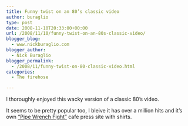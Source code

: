 ```yaml
---
title: Funny twist on an 80’s classic video
author: buraglio
type: post
date: 2008-11-10T20:33:00+00:00
url: /2008/11/10/funny-twist-on-an-80s-classic-video/
blogger_blog:
  - www.nickburaglio.com
blogger_author:
  - Nick Buraglio
blogger_permalink:
  - /2008/11/funny-twist-on-80-classic-video.html
categories:
  - The firehose

---
```

I thoroughly enjoyed this wacky version of a classic 80&#8217;s video. 

It seems to be pretty popular too, I bleive it has over a million hits and it&#8217;s own [&#8220;Pipe Wrench Fight&#8221;][1] cafe press site with shirts.

 [1]: http://www.cafepress.com/dustball